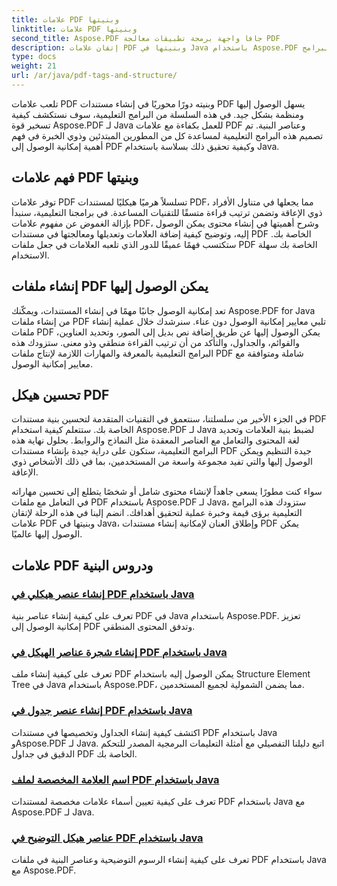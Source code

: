 ```yaml
---
title: علامات PDF وبنيتها
linktitle: علامات PDF وبنيتها
second_title: Aspose.PDF جافا واجهة برمجة تطبيقات معالجة PDF
description: إتقان علامات PDF وبنيتها في Java باستخدام Aspose.PDF لبرامج Java التعليمية. قم بإنشاء ملفات PDF منظمة ويمكن الوصول إليها بسهولة.
type: docs
weight: 21
url: /ar/java/pdf-tags-and-structure/
---
```

تلعب علامات PDF وبنيته دورًا محوريًا في إنشاء مستندات PDF يسهل الوصول إليها ومنظمة بشكل جيد. في هذه السلسلة من البرامج التعليمية، سوف نستكشف كيفية تسخير قوة Aspose.PDF لـ Java للعمل بكفاءة مع علامات PDF وعناصر البنية. تم تصميم هذه البرامج التعليمية لمساعدة كل من المطورين المبتدئين وذوي الخبرة في فهم أهمية إمكانية الوصول إلى PDF وكيفية تحقيق ذلك بسلاسة باستخدام Java.

## فهم علامات PDF وبنيتها

توفر علامات PDF تسلسلاً هرميًا هيكليًا لمستندات PDF، مما يجعلها في متناول الأفراد ذوي الإعاقة وتضمن ترتيب قراءة متسقًا للتقنيات المساعدة. في برامجنا التعليمية، سنبدأ بإزالة الغموض عن مفهوم علامات PDF، وشرح أهميتها في إنشاء محتوى يمكن الوصول إليه، وتوضيح كيفية إضافة العلامات وتعديلها ومعالجتها في مستندات PDF الخاصة بك. ستكتسب فهمًا عميقًا للدور الذي تلعبه العلامات في جعل ملفات PDF الخاصة بك سهلة الاستخدام.

## إنشاء ملفات PDF يمكن الوصول إليها

تعد إمكانية الوصول جانبًا مهمًا في إنشاء المستندات، ويمكّنك Aspose.PDF for Java من إنشاء ملفات PDF تلبي معايير إمكانية الوصول دون عناء. سنرشدك خلال عملية إنشاء ملفات PDF يمكن الوصول إليها عن طريق إضافة نص بديل إلى الصور، وتحديد العناوين، والقوائم، والجداول، والتأكد من أن ترتيب القراءة منطقي وذو معنى. ستزودك هذه البرامج التعليمية بالمعرفة والمهارات اللازمة لإنتاج ملفات PDF شاملة ومتوافقة مع معايير إمكانية الوصول.

## تحسين هيكل PDF

في الجزء الأخير من سلسلتنا، سنتعمق في التقنيات المتقدمة لتحسين بنية مستندات PDF الخاصة بك. ستتعلم كيفية استخدام Aspose.PDF لـ Java لضبط بنية العلامات وتحديد لغة المحتوى والتعامل مع العناصر المعقدة مثل النماذج والروابط. بحلول نهاية هذه البرامج التعليمية، ستكون على دراية جيدة بإنشاء مستندات PDF جيدة التنظيم ويمكن الوصول إليها والتي تفيد مجموعة واسعة من المستخدمين، بما في ذلك الأشخاص ذوي الإعاقة.

سواء كنت مطورًا يسعى جاهداً لإنشاء محتوى شامل أو شخصًا يتطلع إلى تحسين مهاراته في التعامل مع ملفات PDF باستخدام Aspose.PDF لـ Java، ستزودك هذه البرامج التعليمية برؤى قيمة وخبرة عملية لتحقيق أهدافك. انضم إلينا في هذه الرحلة لإتقان علامات PDF وبنيتها في Java، وإطلاق العنان لإمكانية إنشاء مستندات PDF يمكن الوصول إليها عالميًا.

## علامات PDF ودروس البنية
### [إنشاء عنصر هيكلي في PDF باستخدام Java](./create-structure-element-in-pdf-using-java/)
تعرف على كيفية إنشاء عناصر بنية PDF في Java باستخدام Aspose.PDF. تعزيز إمكانية الوصول إلى PDF وتدفق المحتوى المنطقي.
### [إنشاء شجرة عناصر الهيكل في PDF باستخدام Java](./create-structure-element-tree-in-pdf-using-java/)
تعرف على كيفية إنشاء ملف PDF يمكن الوصول إليه باستخدام Structure Element Tree في Java باستخدام Aspose.PDF، مما يضمن الشمولية لجميع المستخدمين.
### [إنشاء عنصر جدول في PDF باستخدام Java](./create-table-element-in-pdf-using-java/)
اكتشف كيفية إنشاء الجداول وتخصيصها في مستندات PDF باستخدام Java وAspose.PDF لـ Java. اتبع دليلنا التفصيلي مع أمثلة التعليمات البرمجية المصدر للتحكم الدقيق في جداول PDF الخاصة بك.
### [اسم العلامة المخصصة لملف PDF باستخدام Java](./custom-tag-name-for-pdf-using-java/)
تعرف على كيفية تعيين أسماء علامات مخصصة لمستندات PDF باستخدام Java مع Aspose.PDF لـ Java.
### [عناصر هيكل التوضيح في PDF باستخدام Java](./illustration-structure-elements-in-pdf-using-java/)
تعرف على كيفية إنشاء الرسوم التوضيحية وعناصر البنية في ملفات PDF باستخدام Java مع Aspose.PDF.